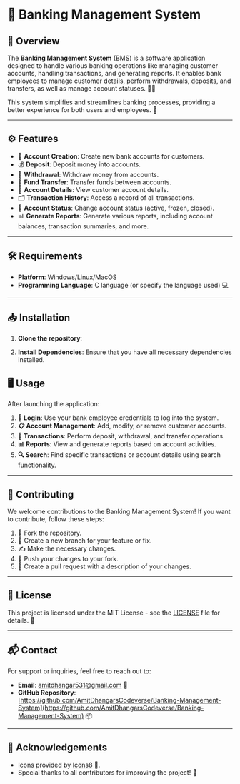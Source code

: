 # 🏦 Banking Management System

## 🌟 Overview
The **Banking Management System** (BMS) is a software application designed to handle various banking operations like managing customer accounts, handling transactions, and generating reports. It enables bank employees to manage customer details, perform withdrawals, deposits, and transfers, as well as manage account statuses. 💼💵

This system simplifies and streamlines banking processes, providing a better experience for both users and employees. 🚀

---

## ⚙️ Features

- 📝 **Account Creation**: Create new bank accounts for customers.
- 💰 **Deposit**: Deposit money into accounts.
- 💸 **Withdrawal**: Withdraw money from accounts.
- 🔄 **Fund Transfer**: Transfer funds between accounts.
- 🧐 **Account Details**: View customer account details.
- 🗂️ **Transaction History**: Access a record of all transactions.
- 🚫 **Account Status**: Change account status (active, frozen, closed).
- 📊 **Generate Reports**: Generate various reports, including account balances, transaction summaries, and more.

---

## 🛠️ Requirements

- **Platform**: Windows/Linux/MacOS
- **Programming Language**: C language (or specify the language used) 💻
---

## 📥 Installation

1. **Clone the repository**:

2. **Install Dependencies**:
Ensure that you have all necessary dependencies installed.

## 🖥️ Usage

After launching the application:

1. **🔑 Login**: Use your bank employee credentials to log into the system.
2. **📋 Account Management**: Add, modify, or remove customer accounts.
3. **💸 Transactions**: Perform deposit, withdrawal, and transfer operations.
4. **📊 Reports**: View and generate reports based on account activities.
5. **🔍 Search**: Find specific transactions or account details using search functionality.

---

## 🤝 Contributing

We welcome contributions to the Banking Management System! If you want to contribute, follow these steps:

1. 🍴 Fork the repository.
2. 🌿 Create a new branch for your feature or fix.
3. ✍️ Make the necessary changes.
4. 🚀 Push your changes to your fork.
5. 🔄 Create a pull request with a description of your changes.

---

## 📜 License

This project is licensed under the MIT License - see the [LICENSE](LICENSE) file for details. 📝

---

## 📬 Contact

For support or inquiries, feel free to reach out to:

- **Email**: amitdhangar531@gmail.com 📧
- **GitHub Repository**: [https://github.com/AmitDhangarsCodeverse/Banking-Management-System](https://github.com/AmitDhangarsCodeverse/Banking-Management-System) 📦

---

## 🙏 Acknowledgements

- Icons provided by [Icons8](https://icons8.com) 🎨.
- Special thanks to all contributors for improving the project! 👏
